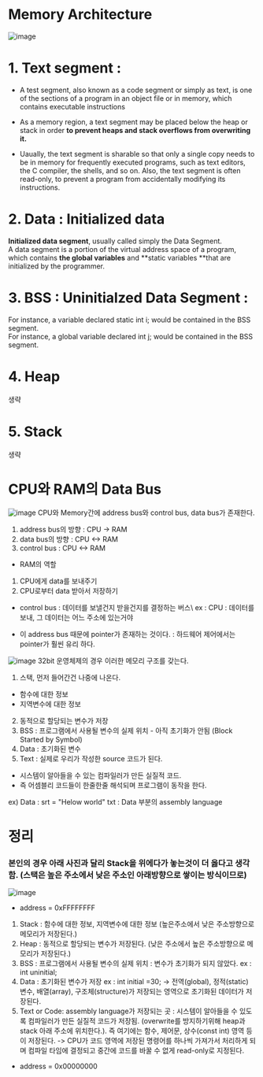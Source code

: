 # Memory Architecture

![image](https://user-images.githubusercontent.com/76835313/130387297-74144998-7925-4399-a9ed-e7d74ce2e620.png)

# 1. Text segment :  
* A test segment, also known as a code segment or simply as text, is  one of the sections of a program in an object file or in memory, which contains executable instructions
* As a memory region, a text segment may be placed below the heap or stack in order **to prevent heaps and stack overflows from overwriting it.**

* Uaually, the text segment is sharable so that only a single copy needs to be in memory for frequently executed programs, such as text editors, the C compiler, the shells, and so on. Also, the text segment is often read-only, to prevent a program from accidentally modifying its instructions.

# 2. Data : Initialized data
**Initialized data segment**, usually called simply the Data Segment.  
A data segment is a portion of the virtual address space of a program, which contains **the global variables** and **static variables **that are initialized by the programmer.

# 3. BSS : Uninitialzed Data Segment : 

For instance, a variable declared static int i; would be contained in the BSS segment.   
For instance, a global variable declared int j; would be contained in the BSS segment.  

# 4. Heap 
생략
# 5. Stack
생략


# CPU와 RAM의 Data Bus
![image](https://user-images.githubusercontent.com/76835313/130388380-b21ed1a9-14d3-4828-89b1-c8a98ede5e97.png)
CPU와 Memory간에 address bus와 control bus, data bus가 존재한다.  
1. address bus의 방향 : CPU -> RAM
2. data bus의 방향 : CPU <-> RAM
3. control bus : CPU <-> RAM

* RAM의 역할
1. CPU에게 data를 보내주기
2. CPU로부터 data 받아서 저장하기

* control bus : 데이터를 보낼건지 받을건지를 결정하는 버스\\
ex : CPU : 데이터를 보내, 그 데이터는 어느 주소에 있는거야

* 이 address bus 때문에 pointer가 존재하는 것이다. : 하드웨어 제어에서는 pointer가 훨씬 유리 하다.

![image](https://user-images.githubusercontent.com/76835313/130389220-3ae16302-4716-4e3d-bde6-1ff6d54490d4.png)
32bit 운영체제의 경우 이러한 메모리 구조를 갖는다.

1. 스택, 먼저 들어간건 나중에 나온다. 
- 함수에 대한 정보
- 지역변수에 대한 정보
2. 동적으로 할당되는 변수가 저장
3. BSS : 프로그램에서 사용될 변수의 실제 위치 - 아직 초기화가 안됨 (Block Started by Symbol)  
4. Data : 초기화된 변수
5. Text : 실제로 우리가 작성한 source 코드가 된다.
- 시스템이 알아들을 수 있는 컴파일러가 만든 실질적 코드.
- 즉 어셈블리 코드들이 한줄한줄 해석되며 프로그램이 동작을 한다. 

ex)
Data : srt = "Helow world"
txt : Data 부분의 assembly language

# 정리

### 본인의 경우 아래 사진과 달리 Stack을 위에다가 놓는것이 더 옳다고 생각함. (스택은 높은 주소에서 낮은 주소인 아래방향으로 쌓이는 방식이므로)
![image](https://user-images.githubusercontent.com/76835313/130390380-dc838f7c-d886-4f28-86f2-888c75ac378e.png)

* address = 0xFFFFFFFF
1. Stack : 함수에 대한 정보, 지역변수에 대한 정보 (높은주소에서 낮은 주소방향으로 메모리가 저장된다.)
2. Heap : 동적으로 할당되는 변수가 저장된다. (낮은 주소에서 높은 주소방향으로 메모리가 저장된다.)
3. BSS : 프로그램에서 사용될 변수의 실제 위치 : 변수가 초기화가 되지 않았다. ex : int uninitial;
4. Data : 초기화된 변수가 저장 ex : int initial =30; 
-> 전역(global), 정적(static) 변수, 배열(array), 구조체(structure)가 저장되는 영역으로 초기화된 데이터가 저장된다.
5. Text or Code: assembly language가 저장되는 곳 : 시스템이 알아들을 수 있도록 컴파일러가 만든 실질적 코드가 저장됨. (overwrite를 방지하기위해 heap과 stack 아래 주소에 위치한다.). 즉 여기에는 함수, 제어문, 상수(const int) 영역 등이 저장된다. 
-> CPU가 코드 영역에 저장된 명령어를 하나씩 가져가서 처리하게 되며 컴파일 타임에 결정되고 중간에 코드를 바꿀 수 없게 read-only로 지정된다.
* address = 0x00000000
